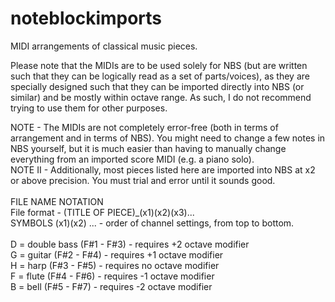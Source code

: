 # noteblockimports
MIDI arrangements of classical music pieces.<br/>

Please note that the MIDIs are to be used solely for NBS (but are written such that they can be logically read as a set of parts/voices), as they are specially designed such that they can be imported directly into NBS (or similar) and be mostly within octave range. As such, I do not recommend trying to use them for other purposes.<br/>

NOTE - The MIDIs are not completely error-free (both in terms of arrangement and in terms of NBS). You might need to change a few notes in NBS yourself, but it is much easier than having to manually change everything from an imported score MIDI (e.g. a piano solo).<br/>
NOTE II - Additionally, most pieces listed here are imported into NBS at x2 or above precision. You must trial and error until it sounds good.<br/>
<br/>
FILE NAME NOTATION<br/>
File format - (TITLE OF PIECE)\_(x1)(x2)(x3)...<br/>
SYMBOLS (x1)(x2) ... - order of channel settings, from top to bottom.<br/><br/>
D = double bass (F#1 - F#3) - requires +2 octave modifier<br/>
G = guitar (F#2 - F#4) - requires +1 octave modifier<br/>
H = harp (F#3 - F#5) - requires no octave modifier<br/>
F = flute (F#4 - F#6) - requires -1 octave modifier<br/>
B = bell (F#5 - F#7) - requires -2 octave modifier<br/>
